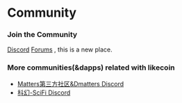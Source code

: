 # Community

### Join the Community
[Discord](https://discord.gg/W4DQ6peZZZ) 
[Forums](https://github.com/LikeCoinDAO/community/discussions)  , this is a new place.

### More communities(&dapps) related with likecoin

- [Matters第三方社区&Dmatters Discord](https://discord.gg/hTe8h7b39U) 
- [科幻-SciFi Discord](https://discord.gg/umevFmTBuH)
